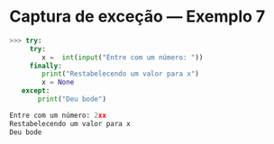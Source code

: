 # Captura de exceção — Exemplo 7

```python
>>> try:
     try:
        x =  int(input("Entre com um número: "))
     finally:
        print("Restabelecendo um valor para x")
        x = None
   except:
       print("Deu bode")

Entre com um número: 2xx
Restabelecendo um valor para x
Deu bode
```
